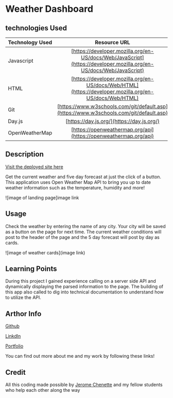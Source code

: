 # Weather Dashboard

## technologies Used

| Technology Used         | Resource URL           | 
| ------------- |:-------------:| 
| Javascript    | [https://developer.mozilla.org/en-US/docs/Web/JavaScript](https://developer.mozilla.org/en-US/docs/Web/JavaScript) | 
| HTML    | [https://developer.mozilla.org/en-US/docs/Web/HTML](https://developer.mozilla.org/en-US/docs/Web/HTML) |   
| Git | [https://www.w3schools.com/git/default.asp](https://www.w3schools.com/git/default.asp)     |  
| Day.js | [https://day.js.org/](https://day.js.org/)     |  
| OpenWeatherMap | [https://openweathermap.org/api](https://openweathermap.org/api)     |  

## Description

[Visit the deployed site here](placeholder)

Get the current weather and five day forecast at just the click of a button. This application uses Open Weather Map API to bring you up to date weather information such as the temperature, humidity and more! 


![image of landing page]image link


## Usage

Check the weather by entering the name of any city. Your city will be saved as a button on the page for next time. The current weather conditions will post to the header of the page and the 5 day forecast will post by day as cards.

![image of weather cards](image link)

## Learning Points

During this project I gained experience calling on a server side API and dynamically displaying the parsed information to the page. The building of this app also called to dig into technical documentation to understand how to utilize the API.

## Arthor Info

[Github](https://github.com/BrettSantor)

[LinkdIn](https://www.linkedin.com/in/brett-santor-a098b923b/)

[Portfolio](https://brettsantor.github.io/Santor-Services/)

You can find out more about me and my work by following these links!

## Credit

All this coding made possible by [Jerome Chenette](https://github.com/jeromechenette) and my fellow students who help each other along the way
